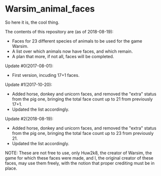 # Warsim_animal_faces

So here it is, the cool thing.

The contents of this repository are (as of 2018-08-19):
- Faces for 23 different species of animals to be used for the game Warsim.
- A list over which animals now have faces, and which remain.
- A plan that more, if not all, faces will be completed.

Update #0(2017-08-01):
- First version, incuding 17+1 faces.  

Update #1(2017-10-20):
- Added horse, donkey and unicorn faces, and removed the "extra" status from the pig one, bringing the total face count up to 21 from previously 17+1.
- Updated the list accordingly.

Update #2(2018-08-19):
- Added horse, donkey and unicorn faces, and removed the "extra" status from the pig one, bringing the total face count up to 23 from previously 21.
- Updated the list accordingly.

NOTE: These are not free to use, only Huw2k8, the creator of Warsim, the game for which these faces were made, 
      and I, the original creator of these faces, may use them freely, with the notion that proper crediting must be in place.
